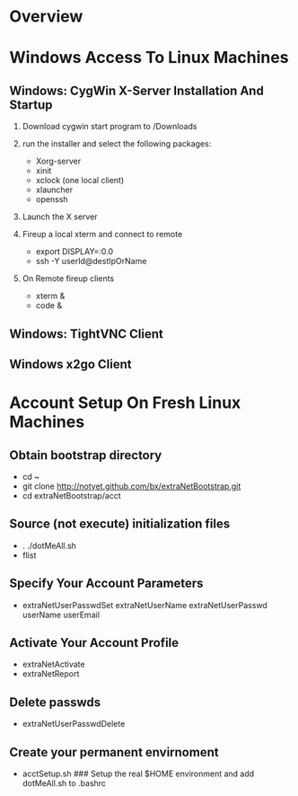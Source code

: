 
# Overview

# Windows Access To Linux Machines

## Windows: CygWin X-Server Installation And Startup

1) Download cygwin start program to /Downloads

2) run the installer and select the following packages:
  
   * Xorg-server
   * xinit
   * xclock (one local client)
   * xlauncher
   * openssh

3) Launch the X server

4) Fireup a local xterm and connect to remote

   * export DISPLAY=:0.0
   * ssh -Y userId@destIpOrName

4) On Remote fireup clients
   * xterm &
   * code & 

## Windows: TightVNC Client

## Windows x2go Client

# Account Setup On Fresh Linux Machines

## Obtain bootstrap directory

* cd ~
* git clone http://notyet.github.com/bx/extraNetBootstrap.git
* cd extraNetBootstrap/acct

## Source (not execute) initialization files

*  . ./dotMeAll.sh
*  flist

## Specify Your Account Parameters

*  extraNetUserPasswdSet extraNetUserName extraNetUserPasswd userName userEmail

## Activate Your Account Profile

*  extraNetActivate
*  extraNetReport

## Delete passwds

*  extraNetUserPasswdDelete

## Create your permanent envirnoment

* acctSetup.sh  ### Setup the real $HOME environment and add dotMeAll.sh to .bashrc
